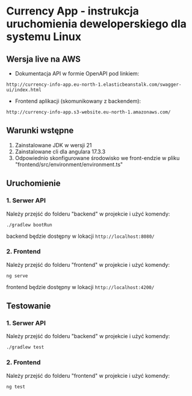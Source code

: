 # Currency App - instrukcja uruchomienia deweloperskiego dla systemu Linux

## Wersja live na AWS

* Dokumentacja API w formie OpenAPI pod linkiem:
``` 
http://currency-info-app.eu-north-1.elasticbeanstalk.com/swagger-ui/index.html
```
* Frontend aplikacji (skomunikowany z backendem):
```
http://currency-info-app.s3-website.eu-north-1.amazonaws.com/
```

## Warunki wstępne
1. Zainstalowane JDK w wersji 21
2. Zainstalowane cli dla angulara 17.3.3
3. Odpowiednio skonfigurowane środowisko we front-endzie w pliku "frontend/src/environment/environment.ts"

## Uruchomienie
### 1. Serwer API
Należy przejść do folderu "backend" w projekcie i użyć komendy:
```
./gradlew bootRun
```
backend będzie dostępny w lokacji `http://localhost:8080/`
### 2. Frontend
Należy przejść do folderu "frontend" w projekcie i użyć komendy:
```
ng serve
```
frontend będzie dostępny w lokacji `http://localhost:4200/`

## Testowanie
### 1. Serwer API
Należy przejść do folderu "backend" w projekcie i użyć komendy:
```
./gradlew test
```
### 2. Frontend
Należy przejść do folderu "frontend" w projekcie i użyć komendy:
```
ng test
```

